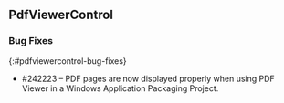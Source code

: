 ## PdfViewerControl

### Bug Fixes
{:#pdfviewercontrol-bug-fixes} 

* \#242223 – PDF pages are now displayed properly when using PDF Viewer in a Windows Application Packaging Project.